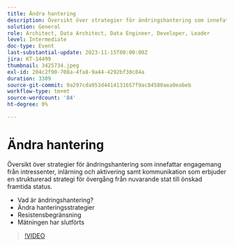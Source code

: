 ```yaml
---
title: Ändra hantering
description: Översikt över strategier för ändringshantering som innefattar engagemang från intressenter, inlärning och aktivering samt kommunikation som erbjuder en strukturerad strategi för övergång från nuvarande stat till önskad framtida status. Vad är lyckad förändring av hanteringsstrategier för förändringshantering - Resistensminskning Mäta
solution: General
role: Architect, Data Architect, Data Engineer, Developer, Leader
level: Intermediate
doc-type: Event
last-substantial-update: 2023-11-15T00:00:00Z
jira: KT-14499
thumbnail: 3425734.jpeg
exl-id: 204c2f90-708a-4fa8-9a44-4292bf30c84a
duration: 3389
source-git-commit: 9a297cda953d4414131657f9ac84580aea0eabeb
workflow-type: tm+mt
source-wordcount: '84'
ht-degree: 0%

---
```


# Ändra hantering

Översikt över strategier för ändringshantering som innefattar engagemang från intressenter, inlärning och aktivering samt kommunikation som erbjuder en strukturerad strategi för övergång från nuvarande stat till önskad framtida status.

* Vad är ändringshantering?
* Ändra hanteringsstrategier
* Resistensbegränsning
* Mätningen har slutförts

>[!VIDEO](https://video.tv.adobe.com/v/3425734/?learn=on)
